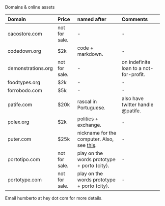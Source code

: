 Domains & online assets

| Domain | Price | named after | Comments | 
| :----- |:------|:---------| :-------------|
| cacostore.com | not for sale. | - | - |
| codedown.org | $2k | code + markdown. | - |
| demonstrations.org | not for sale. | - | on indefinite loan to a not-for-profit. |
| foodtypes.org | $2k | - | - |
| forrobodo.com | $5k | - | - |
| patife.com | $20k | rascal in Portuguese. | also have twitter handle @patife. |
| polex.org | $2k | politics + exchange. | - | 
| puter.com | $25k | nickname for the computer. Also, see [this](https://www.youtube.com/watch?v=iEHWBp3KjCI&t=32s). | - | 
| portotipo.com | not for sale. | play on the words prototype + porto (city). | - | 
| portotype.com | not for sale. | play on the words prototype + porto (city). | - | 

Email humberto at hey dot com for more details. 

